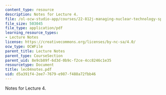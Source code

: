 ```yaml
---
content_type: resource
description: Notes for Lecture 4.
file: /ol-ocw-studio-app/courses/22-812j-managing-nuclear-technology-spring-2004/d5a391f42ee77679e987f488a72fbb46_lec04notes.pdf
file_size: 503045
file_type: application/pdf
learning_resource_types:
- Lecture Notes
license: https://creativecommons.org/licenses/by-nc-sa/4.0/
ocw_type: OCWFile
parent_title: Lecture Notes
parent_type: CourseSection
parent_uid: 8e9cb89f-6d3d-0b9c-f2ce-4cc8246c1e35
resourcetype: Document
title: lec04notes.pdf
uid: d5a391f4-2ee7-7679-e987-f488a72fbb46
---
```

Notes for Lecture 4.